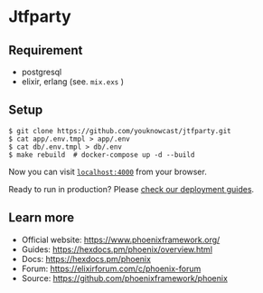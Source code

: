 # Jtfparty

## Requirement

* postgresql
* elixir, erlang (see. `mix.exs` )

## Setup

```
$ git clone https://github.com/youknowcast/jtfparty.git
$ cat app/.env.tmpl > app/.env
$ cat db/.env.tmpl > db/.env
$ make rebuild  # docker-compose up -d --build
```

Now you can visit [`localhost:4000`](http://localhost:4000) from your browser.

Ready to run in production? Please [check our deployment guides](https://hexdocs.pm/phoenix/deployment.html).

## Learn more

  * Official website: https://www.phoenixframework.org/
  * Guides: https://hexdocs.pm/phoenix/overview.html
  * Docs: https://hexdocs.pm/phoenix
  * Forum: https://elixirforum.com/c/phoenix-forum
  * Source: https://github.com/phoenixframework/phoenix
